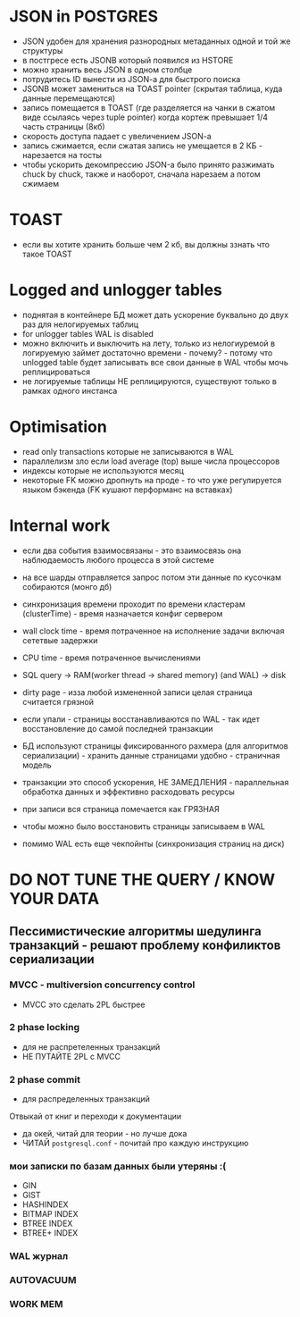 # JSON in POSTGRES
- JSON удобен для хранения разнородных метаданных одной и той же структуры
- в постгресе есть JSONB который появился из HSTORE
- можно хранить весь JSON в одном столбце
- потрудитесь ID вынести из JSON-a для быстрого поиска
- JSONB может замениться на TOAST pointer (скрытая таблица, куда данные перемещаются)
- запись помещается в TOAST (где разделяется на чанки в сжатом виде ссылаясь через tuple pointer) когда кортеж превышает 1/4 часть страницы (8кб)
- скорость доступа падает с увеличением JSON-a
- запись сжимается, если сжатая запись не умещается в 2 КБ - нарезается на тосты
- чтобы ускорить декомпрессию JSON-а было принято разжимать chuck by chuck, также и наоборот, сначала нарезаем а потом сжимаем
# TOAST
- если вы хотите хранить больше чем 2 кб, вы должны ззнать что такое TOAST



# Logged and unlogger tables
- поднятая в контейнере БД может дать ускорение буквально до двух раз для нелогируемых таблиц
- for unlogger tables WAL is disabled
- можно включить и выключить на лету, только из нелогиуремой в логируемую займет достаточно времени - почему? - потому что unlogged table будет записывать все свои данные в WAL чтобы мочь реплицироваться
- не логируемые таблицы НЕ реплицируются, существуют только в рамках одного инстанса 

# Optimisation
- read only transactions которые не записываются в WAL
- параллелизм зло если load average (top) выше числа процессоров
- индексы которые не используются месяц
- некоторые FK можно дропнуть на проде - то что уже регулируется языком бэкенда (FK кушают перформанс на вставках)
  
# Internal work
- если два события взаимосвязаны - это взаимосвязь она наблюдаемость любого процесса в этой системе
- на все шарды отправляется запрос потом эти данные по кусочкам собираются (монго дб)
- синхронизация времени проходит по времени кластерам (clusterTime) - время назначается конфиг сервером
- wall clock time - время потраченное на исполнение задачи включая сететвые задержки
- CPU time - время потраченное вычислениями

- SQL query -> RAM(worker thread -> shared memory) (and WAL) -> disk
- dirty page - изза любой измененной записи целая страница считается грязной
- если упали - страницы восстанавливаются по WAL - так идет восстановление до самой последней транзакции

- БД используют страницы фиксированного рахмера (для алгоритмов сериализации) - хранить данные страницами удобно - страничная модель
- транзакции это способ ускорения, НЕ ЗАМЕДЛЕНИЯ - параллельная обработка данных и эффективно расходовать ресурсы
- при записи вся страница помечается как ГРЯЗНАЯ
- чтобы можно было восстановить страницы записываем в WAL
- помимо WAL есть еще чекпойнты (синхронизация страниц на диск)
# DO NOT TUNE THE QUERY / KNOW YOUR DATA
## Пессимистические алгоритмы шедулинга транзакций - решают проблему конфиликтов сериализации
### MVCC - multiversion concurrency control
- MVCC это сделать 2PL быстрее
### 2 phase locking
- для не распретеленных транзакций
- НЕ ПУТАЙТЕ 2PL c MVCC
### 2 phase commit
- для распределенных транзакций

Отвыкай от книг и переходи к документации
- да окей, читай для теории - но лучше дока
- ЧИТАЙ `postgresql.conf` - почитай про каждую инструкцию
### мои записки по базам данных были утеряны :(
- GIN
- GIST
- HASHINDEX
- BITMAP INDEX
- BTREE INDEX
- BTREE+ INDEX

### WAL журнал

### AUTOVACUUM

### WORK MEM
